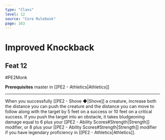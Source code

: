 ```yaml
---
type: "Class"
level: 12
source: "Core Rulebook"
page: 163
---
```

# Improved Knockback
## Feat 12
#PE2Monk

**Prerequisites** master in [[PE2 - Athletics|Athletics]]

---
When you successfully [[PE2 - Shove ◆|Shove]] a creature, increase both the distance you can push the creature and the distance you can move to follow along with the target by 5 feet on a success or 10 feet on a critical success. If you push the target into an obstacle, it takes bludgeoning damage equal to 6 plus your [[PE2 - Ability Scores#Strength|Strength]] modifier, or 8 plus your [[PE2 - Ability Scores#Strength|Strength]] modifier if you have legendary proficiency in [[PE2 - Athletics|Athletics]].